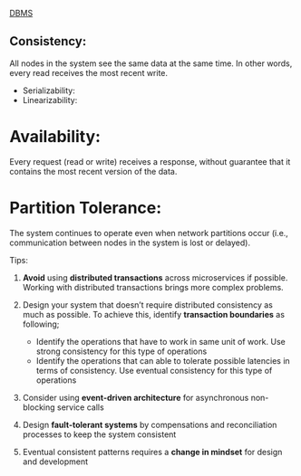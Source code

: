 [DBMS](DBMS.md)

## <a name="consistency"/>**Consistency**: 
All nodes in the system see the same data at the same time. In other words, every read receives the most recent write.
* Serializability: 
* Linearizability:
# **Availability**: 
Every request (read or write) receives a response, without guarantee that it contains the most recent version of the data.
# **Partition Tolerance**: 
The system continues to operate even when network partitions occur (i.e., communication between nodes in the system is lost or delayed).

Tips:
1. **Avoid** using **distributed transactions** across microservices if possible. Working with distributed transactions brings more complex problems.
2. Design your system that doesn’t require distributed consistency as much as possible. To achieve this, identify **transaction boundaries** as following;
	- Identify the operations that have to work in same unit of work. Use strong consistency for this type of operations
	- Identify the operations that can able to tolerate possible latencies in terms of consistency. Use eventual consistency for this type of operations

4. Consider using **event-driven architecture** for asynchronous non-blocking service calls

5. Design **fault-tolerant systems** by compensations and reconciliation processes to keep the system consistent

6. Eventual consistent patterns requires a **change in mindset** for design and development